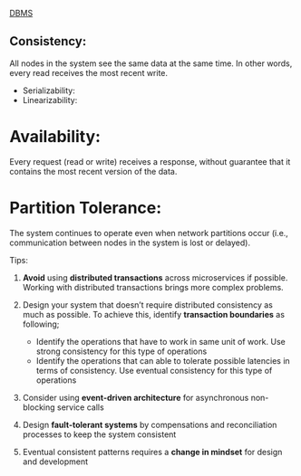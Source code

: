 [DBMS](DBMS.md)

## <a name="consistency"/>**Consistency**: 
All nodes in the system see the same data at the same time. In other words, every read receives the most recent write.
* Serializability: 
* Linearizability:
# **Availability**: 
Every request (read or write) receives a response, without guarantee that it contains the most recent version of the data.
# **Partition Tolerance**: 
The system continues to operate even when network partitions occur (i.e., communication between nodes in the system is lost or delayed).

Tips:
1. **Avoid** using **distributed transactions** across microservices if possible. Working with distributed transactions brings more complex problems.
2. Design your system that doesn’t require distributed consistency as much as possible. To achieve this, identify **transaction boundaries** as following;
	- Identify the operations that have to work in same unit of work. Use strong consistency for this type of operations
	- Identify the operations that can able to tolerate possible latencies in terms of consistency. Use eventual consistency for this type of operations

4. Consider using **event-driven architecture** for asynchronous non-blocking service calls

5. Design **fault-tolerant systems** by compensations and reconciliation processes to keep the system consistent

6. Eventual consistent patterns requires a **change in mindset** for design and development